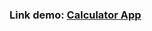 ### Link demo: [Calculator App](https://ck1412.github.io/HTML-CSS_JS/Projects/Caculator%20App/?target=_blank)
